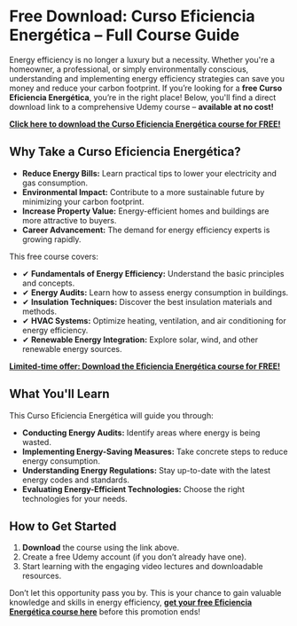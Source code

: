 # Free Download: Curso Eficiencia Energética – Full Course Guide

Energy efficiency is no longer a luxury but a necessity. Whether you're a homeowner, a professional, or simply environmentally conscious, understanding and implementing energy efficiency strategies can save you money and reduce your carbon footprint. If you’re looking for a **free Curso Eficiencia Energética**, you’re in the right place! Below, you'll find a direct download link to a comprehensive Udemy course – **available at no cost!**

[**Click here to download the Curso Eficiencia Energética course for FREE!**](https://udemywork.com/curso-eficiencia-energetica)

## Why Take a Curso Eficiencia Energética?

*   **Reduce Energy Bills:** Learn practical tips to lower your electricity and gas consumption.
*   **Environmental Impact:** Contribute to a more sustainable future by minimizing your carbon footprint.
*   **Increase Property Value:** Energy-efficient homes and buildings are more attractive to buyers.
*   **Career Advancement:** The demand for energy efficiency experts is growing rapidly.

This free course covers:

*   ✔ **Fundamentals of Energy Efficiency:** Understand the basic principles and concepts.
*   ✔ **Energy Audits:** Learn how to assess energy consumption in buildings.
*   ✔ **Insulation Techniques:** Discover the best insulation materials and methods.
*   ✔ **HVAC Systems:** Optimize heating, ventilation, and air conditioning for energy efficiency.
*   ✔ **Renewable Energy Integration:** Explore solar, wind, and other renewable energy sources.

[**Limited-time offer: Download the Eficiencia Energética course for FREE!**](https://udemywork.com/curso-eficiencia-energetica)

## What You'll Learn

This Curso Eficiencia Energética will guide you through:

*   **Conducting Energy Audits:** Identify areas where energy is being wasted.
*   **Implementing Energy-Saving Measures:** Take concrete steps to reduce energy consumption.
*   **Understanding Energy Regulations:** Stay up-to-date with the latest energy codes and standards.
*   **Evaluating Energy-Efficient Technologies:** Choose the right technologies for your needs.

## How to Get Started

1.  **Download** the course using the link above.
2.  Create a free Udemy account (if you don’t already have one).
3.  Start learning with the engaging video lectures and downloadable resources.

Don’t let this opportunity pass you by. This is your chance to gain valuable knowledge and skills in energy efficiency, **[get your free Eficiencia Energética course here](https://udemywork.com/curso-eficiencia-energetica)** before this promotion ends!
